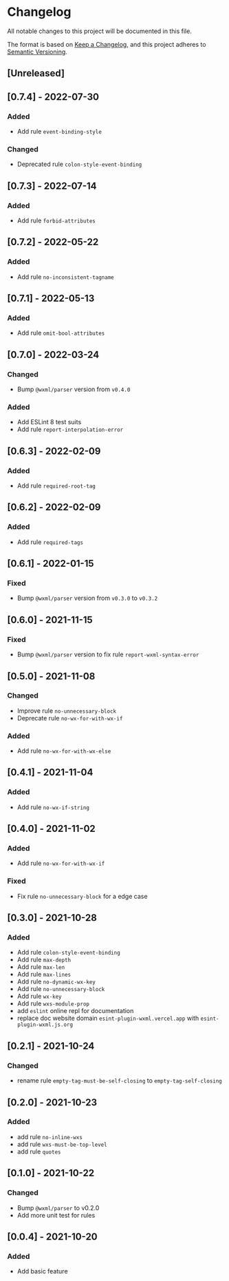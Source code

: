 # Changelog
All notable changes to this project will be documented in this file.

The format is based on [Keep a Changelog](https://keepachangelog.com/en/1.0.0/),
and this project adheres to [Semantic Versioning](https://semver.org/spec/v2.0.0.html).

## [Unreleased]

## [0.7.4] - 2022-07-30
### Added
- Add rule `event-binding-style`
### Changed
- Deprecated rule `colon-style-event-binding`

## [0.7.3] - 2022-07-14
### Added
- Add rule `forbid-attributes`

## [0.7.2] - 2022-05-22
### Added
- Add rule `no-inconsistent-tagname`

## [0.7.1] - 2022-05-13
### Added
- Add rule `omit-bool-attributes`

## [0.7.0] - 2022-03-24
### Changed
- Bump `@wxml/parser` version from `v0.4.0`
### Added
- Add ESLint 8 test suits
- Add rule `report-interpolation-error`

## [0.6.3] - 2022-02-09
### Added
- Add rule `required-root-tag`

## [0.6.2] - 2022-02-09
### Added
- Add rule `required-tags`

## [0.6.1] - 2022-01-15
### Fixed
- Bump `@wxml/parser` version from `v0.3.0` to `v0.3.2`

## [0.6.0] - 2021-11-15
### Fixed
- Bump `@wxml/parser` version to fix rule `report-wxml-syntax-error`

## [0.5.0] - 2021-11-08
### Changed
- Improve rule `no-unnecessary-block`
- Deprecate rule `no-wx-for-with-wx-if`
### Added
- Add rule `no-wx-for-with-wx-else`

## [0.4.1] - 2021-11-04
### Added
- Add rule `no-wx-if-string`

## [0.4.0] - 2021-11-02
### Added
- Add rule `no-wx-for-with-wx-if`

### Fixed
- Fix rule `no-unnecessary-block` for a edge case

## [0.3.0] - 2021-10-28
### Added
- Add rule `colon-style-event-binding`
- Add rule `max-depth`
- Add rule `max-len`
- Add rule `max-lines`
- Add rule `no-dynamic-wx-key`
- Add rule `no-unnecessary-block`
- Add rule `wx-key`
- Add rule `wxs-module-prop`
- add `eslint` online repl for documentation
- replace doc website domain `esint-plugin-wxml.vercel.app` with `esint-plugin-wxml.js.org`

## [0.2.1] - 2021-10-24
### Changed
- rename rule `empty-tag-must-be-self-closing` to `empty-tag-self-closing`

## [0.2.0] - 2021-10-23
### Added
- add rule `no-inline-wxs`
- add rule `wxs-must-be-top-level`
- add rule `quotes`

## [0.1.0] - 2021-10-22
### Changed
- Bump `@wxml/parser` to v0.2.0
- Add more unit test for rules

## [0.0.4] - 2021-10-20
### Added
- Add basic feature
